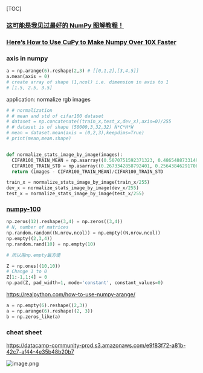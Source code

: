 [TOC]



### [这可能是我见过最好的 NumPy 图解教程！](https://mp.weixin.qq.com/s/5_6QKacG9lcyjwHJfLqYSA)

### [Here’s How to Use CuPy to Make Numpy Over 10X Faster](https://towardsdatascience.com/heres-how-to-use-cupy-to-make-numpy-700x-faster-4b920dda1f56)



### axis in numpy

```python
a = np.arange(6).reshape(2,3) # [[0,1,2],[3,4,5]]
a.mean(axis = 0) 
# create array of shape (1,ncol) i.e. dimension in axis to 1
# [1.5, 2.5, 3.5]
```



application: normalize rgb images



```python
# # normalization 
# # mean and std of cifar100 dataset
# dataset = np.concatenate((train_x,test_x,dev_x),axis=0)/255
# # dataset is of shape (50000,3,32,32) N*C*H*W
# mean = dataset.mean(axis = (0,2,3),keepdims=True)
# print(mean,mean.shape)


def normalize_stats_image_by_image(images):
  CIFAR100_TRAIN_MEAN = np.asarray((0.5070751592371323, 0.48654887331495095, 0.4409178433670343)).reshape(1,3,1,1)
  CIFAR100_TRAIN_STD = np.asarray((0.2673342858792401, 0.2564384629170883, 0.27615047132568404)).reshape(1,3,1,1)
  return (images - CIFAR100_TRAIN_MEAN)/CIFAR100_TRAIN_STD

train_x = normalize_stats_image_by_image(train_x/255)
dev_x = normalize_stats_image_by_image(dev_x/255)
test_x = normalize_stats_image_by_image(test_x/255)
```





### [numpy-100](https://github.com/rougier/numpy-100)



```python
np.zeros(12).reshape(3,4) = np.zeros((3,4))
# N, number of matrices
np.random.random((N,nrow,ncol)) = np.empty((N,nrow,ncol))
np.empty((2,3,4))
np.random.rand(10) = np.empty(10)

# 所以用np.empty最方便

Z = np.ones((10,10))
# Change 1 to 0
Z[1:-1,1:4] = 0
np.pad(Z, pad_width=1, mode='constant', constant_values=0)
```



https://realpython.com/how-to-use-numpy-arange/

```python
a = np.empty(6).reshape((2,3))
a = np.arange(6).reshape((2, 3))
b = np.zeros_like(a)
```





### cheat sheet

https://datacamp-community-prod.s3.amazonaws.com/e9f83f72-a81b-42c7-af44-4e35b48b20b7



![image.png](https://i.loli.net/2020/01/17/nINBl2itZQ36S79.png)



